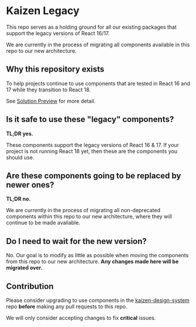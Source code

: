 # Kaizen Legacy

This repo serves as a holding ground for all our existing packages that support the legacy versions of React 16/17.

We are currently in the process of migrating all components available in this repo to our new architecture.

## Why this repository exists
To help projects continue to use components that are tested in React 16 and 17 while they transition to React 18.

See [Solution Preview](https://cultureamp.atlassian.net/wiki/spaces/DesignSystem/pages/3215819020/Solution+Preview+Ending+support+for+React+16+17+in+Kaizen) for more detail.


## Is it safe to use these "legacy" components?

**TL;DR yes.**

These components support the legacy versions of React 16 & 17.
If your project is not running React 18 yet, then these are the components you should use.

## Are these components going to be replaced by newer ones?

**TL;DR no.**

We are currently in the process of migrating all non-deprecated components within this repo to our new architecture, where they will continue to be made available.

## Do I need to wait for the new version?

No. Our goal is to modify as little as possible when moving the components from this repo to our new architecture. **Any changes made here will be migrated over.**

## Contribution
Please consider upgrading to use components in the [kaizen-design-system](https://github.com/cultureamp/kaizen-design-system/) repo **before** making any pull requests to this repo.

We will only consider accepting changes to fix **critical** issues.
